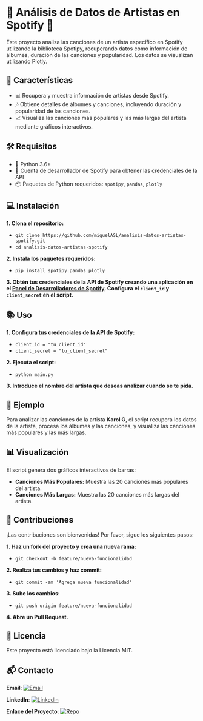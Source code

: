 # 🎵 Análisis de Datos de Artistas en Spotify 🎵

Este proyecto analiza las canciones de un artista específico en Spotify utilizando la biblioteca Spotipy, recuperando datos como información de álbumes, duración de las canciones y popularidad. Los datos se visualizan utilizando Plotly.

## 🚀 Características

- 📊 Recupera y muestra información de artistas desde Spotify.
- 🎶 Obtiene detalles de álbumes y canciones, incluyendo duración y popularidad de las canciones.
- 📈 Visualiza las canciones más populares y las más largas del artista mediante gráficos interactivos.

## 🛠 Requisitos

- 🐍 Python 3.6+
- 🔑 Cuenta de desarrollador de Spotify para obtener las credenciales de la API
- 📦 Paquetes de Python requeridos: `spotipy`, `pandas`, `plotly`

## 💻 Instalación

**1. Clona el repositorio:**
- ```git clone https://github.com/miguelASL/analisis-datos-artistas-spotify.git```
- ```cd analisis-datos-artistas-spotify```
      
**2. Instala los paquetes requeridos:**
- ```pip install spotipy pandas plotly```

**3. Obtén tus credenciales de la API de Spotify creando una aplicación en el [Panel de Desarrolladores de Spotify](https://developer.spotify.com/). Configura el `client_id` y `client_secret` en el script.**

## 📚 Uso

**1. Configura tus credenciales de la API de Spotify:**
   - ```client_id = "tu_client_id"```
   - ```client_secret = "tu_client_secret"```
    
**2. Ejecuta el script:**
    
- ```python main.py```

**3. Introduce el nombre del artista que deseas analizar cuando se te pida.**

## 🌟 Ejemplo

Para analizar las canciones de la artista **Karol G**, el script recupera los datos de la artista, procesa los álbumes y las canciones, y visualiza las canciones más populares y las más largas.

## 📊 Visualización

El script genera dos gráficos interactivos de barras:

- **Canciones Más Populares:** Muestra las 20 canciones más populares del artista.
- **Canciones Más Largas:** Muestra las 20 canciones más largas del artista.

## 🤝 Contribuciones

¡Las contribuciones son bienvenidas! Por favor, sigue los siguientes pasos:

**1. Haz un fork del proyecto y crea una nueva rama:**
    
- ``` git checkout -b feature/nueva-funcionalidad ```

**2. Realiza tus cambios y haz commit:**
- ```git commit -am 'Agrega nueva funcionalidad'```

**3. Sube los cambios:**
- ```git push origin feature/nueva-funcionalidad```

**4. Abre un Pull Request.**

## 📜 Licencia

Este proyecto está licenciado bajo la Licencia MIT.

## 📬 Contacto

**Email**: [![Email](https://img.shields.io/badge/Email-D14836?logo=gmail&logoColor=white)](mailto:msarmientolevy@gmail.com)

**LinkedIn**: [![LinkedIn](https://img.shields.io/badge/LinkedIn-%230077B5.svg?logo=linkedin&logoColor=white)](https://www.linkedin.com/in/miguel-sarmiento-levy)

**Enlace del Proyecto**: [![Repo](https://img.shields.io/badge/Repository-%23121011.svg?logo=github&logoColor=white)](https://github.com/miguelASL/analisis_sportify)
